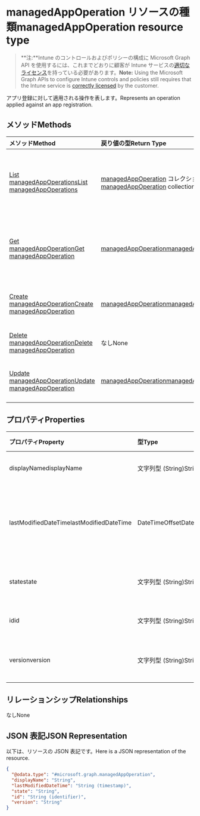 # <a name="managedappoperation-resource-type"></a><span data-ttu-id="fe985-101">managedAppOperation リソースの種類</span><span class="sxs-lookup"><span data-stu-id="fe985-101">managedAppOperation resource type</span></span>

> <span data-ttu-id="fe985-102">**注:**Intune のコントロールおよびポリシーの構成に Microsoft Graph API を使用するには、これまでどおりに顧客が Intune サービスの[適切なライセンス](https://go.microsoft.com/fwlink/?linkid=839381)を持っている必要があります。</span><span class="sxs-lookup"><span data-stu-id="fe985-102">**Note:** Using the Microsoft Graph APIs to configure Intune controls and policies still requires that the Intune service is [correctly licensed](https://go.microsoft.com/fwlink/?linkid=839381) by the customer.</span></span>

<span data-ttu-id="fe985-103">アプリ登録に対して適用される操作を表します。</span><span class="sxs-lookup"><span data-stu-id="fe985-103">Represents an operation applied against an app registration.</span></span>
## <a name="methods"></a><span data-ttu-id="fe985-104">メソッド</span><span class="sxs-lookup"><span data-stu-id="fe985-104">Methods</span></span>
|<span data-ttu-id="fe985-105">メソッド</span><span class="sxs-lookup"><span data-stu-id="fe985-105">Method</span></span>|<span data-ttu-id="fe985-106">戻り値の型</span><span class="sxs-lookup"><span data-stu-id="fe985-106">Return Type</span></span>|<span data-ttu-id="fe985-107">説明</span><span class="sxs-lookup"><span data-stu-id="fe985-107">Description</span></span>|
|:---|:---|:---|
|[<span data-ttu-id="fe985-108">List managedAppOperations</span><span class="sxs-lookup"><span data-stu-id="fe985-108">List managedAppOperations</span></span>](../api/intune_mam_managedappoperation_list.md)|<span data-ttu-id="fe985-109">[managedAppOperation](../resources/intune_mam_managedappoperation.md) コレクション</span><span class="sxs-lookup"><span data-stu-id="fe985-109">[managedAppOperation](../resources/intune_mam_managedappoperation.md) collection</span></span>|<span data-ttu-id="fe985-110">[managedAppOperation](../resources/intune_mam_managedappoperation.md) オブジェクトのプロパティとリレーションシップをリストします。</span><span class="sxs-lookup"><span data-stu-id="fe985-110">List properties and relationships of the [managedAppOperation](../resources/intune_mam_managedappoperation.md) objects.</span></span>|
|[<span data-ttu-id="fe985-111">Get managedAppOperation</span><span class="sxs-lookup"><span data-stu-id="fe985-111">Get managedAppOperation</span></span>](../api/intune_mam_managedappoperation_get.md)|[<span data-ttu-id="fe985-112">managedAppOperation</span><span class="sxs-lookup"><span data-stu-id="fe985-112">managedAppOperation</span></span>](../resources/intune_mam_managedappoperation.md)|<span data-ttu-id="fe985-113">[managedAppOperation](../resources/intune_mam_managedappoperation.md) オブジェクトのプロパティとリレーションシップを読み取ります。</span><span class="sxs-lookup"><span data-stu-id="fe985-113">Read properties and relationships of [plannerTaskDetails](../resources/intune_mam_managedappoperation.md) object.</span></span>|
|[<span data-ttu-id="fe985-114">Create managedAppOperation</span><span class="sxs-lookup"><span data-stu-id="fe985-114">Create managedAppOperation</span></span>](../api/intune_mam_managedappoperation_create.md)|[<span data-ttu-id="fe985-115">managedAppOperation</span><span class="sxs-lookup"><span data-stu-id="fe985-115">managedAppOperation</span></span>](../resources/intune_mam_managedappoperation.md)|<span data-ttu-id="fe985-116">新しい [managedAppOperation](../resources/intune_mam_managedappoperation.md) オブジェクトを作成します。</span><span class="sxs-lookup"><span data-stu-id="fe985-116">Create a new [plannerBucket](../resources/intune_mam_managedappoperation.md) object.</span></span>|
|[<span data-ttu-id="fe985-117">Delete managedAppOperation</span><span class="sxs-lookup"><span data-stu-id="fe985-117">Delete managedAppOperation</span></span>](../api/intune_mam_managedappoperation_delete.md)|<span data-ttu-id="fe985-118">なし</span><span class="sxs-lookup"><span data-stu-id="fe985-118">None</span></span>|<span data-ttu-id="fe985-119">[managedAppOperation](../resources/intune_mam_managedappoperation.md) を削除します。</span><span class="sxs-lookup"><span data-stu-id="fe985-119">Deletes a [managedAppOperation](../resources/intune_mam_managedappoperation.md).</span></span>|
|[<span data-ttu-id="fe985-120">Update managedAppOperation</span><span class="sxs-lookup"><span data-stu-id="fe985-120">Update managedAppOperation</span></span>](../api/intune_mam_managedappoperation_update.md)|[<span data-ttu-id="fe985-121">managedAppOperation</span><span class="sxs-lookup"><span data-stu-id="fe985-121">managedAppOperation</span></span>](../resources/intune_mam_managedappoperation.md)|<span data-ttu-id="fe985-122">[managedAppOperation](../resources/intune_mam_managedappoperation.md) オブジェクトのプロパティを更新します。</span><span class="sxs-lookup"><span data-stu-id="fe985-122">Update the properties of a [calendar](../resources/intune_mam_managedappoperation.md) object.</span></span>|

## <a name="properties"></a><span data-ttu-id="fe985-123">プロパティ</span><span class="sxs-lookup"><span data-stu-id="fe985-123">Properties</span></span>
|<span data-ttu-id="fe985-124">プロパティ</span><span class="sxs-lookup"><span data-stu-id="fe985-124">Property</span></span>|<span data-ttu-id="fe985-125">型</span><span class="sxs-lookup"><span data-stu-id="fe985-125">Type</span></span>|<span data-ttu-id="fe985-126">説明</span><span class="sxs-lookup"><span data-stu-id="fe985-126">Description</span></span>|
|:---|:---|:---|
|<span data-ttu-id="fe985-127">displayName</span><span class="sxs-lookup"><span data-stu-id="fe985-127">displayName</span></span>|<span data-ttu-id="fe985-128">文字列型 (String)</span><span class="sxs-lookup"><span data-stu-id="fe985-128">String</span></span>|<span data-ttu-id="fe985-129">操作名。</span><span class="sxs-lookup"><span data-stu-id="fe985-129">The operation name.</span></span>|
|<span data-ttu-id="fe985-130">lastModifiedDateTime</span><span class="sxs-lookup"><span data-stu-id="fe985-130">lastModifiedDateTime</span></span>|<span data-ttu-id="fe985-131">DateTimeOffset</span><span class="sxs-lookup"><span data-stu-id="fe985-131">DateTimeOffset</span></span>|<span data-ttu-id="fe985-132">アプリ操作が変更された最終時刻。</span><span class="sxs-lookup"><span data-stu-id="fe985-132">The last time the app operation was modified.</span></span>|
|<span data-ttu-id="fe985-133">state</span><span class="sxs-lookup"><span data-stu-id="fe985-133">state</span></span>|<span data-ttu-id="fe985-134">文字列型 (String)</span><span class="sxs-lookup"><span data-stu-id="fe985-134">String</span></span>|<span data-ttu-id="fe985-135">操作の現在の状態。</span><span class="sxs-lookup"><span data-stu-id="fe985-135">The current state of the operation</span></span>|
|<span data-ttu-id="fe985-136">id</span><span class="sxs-lookup"><span data-stu-id="fe985-136">id</span></span>|<span data-ttu-id="fe985-137">文字列型 (String)</span><span class="sxs-lookup"><span data-stu-id="fe985-137">String</span></span>|<span data-ttu-id="fe985-138">エンティティのキー。</span><span class="sxs-lookup"><span data-stu-id="fe985-138">Name of the entity.</span></span>|
|<span data-ttu-id="fe985-139">version</span><span class="sxs-lookup"><span data-stu-id="fe985-139">version</span></span>|<span data-ttu-id="fe985-140">文字列型 (String)</span><span class="sxs-lookup"><span data-stu-id="fe985-140">String</span></span>|<span data-ttu-id="fe985-141">エンティティのバージョン。</span><span class="sxs-lookup"><span data-stu-id="fe985-141">Version of the entity.</span></span>|

## <a name="relationships"></a><span data-ttu-id="fe985-142">リレーションシップ</span><span class="sxs-lookup"><span data-stu-id="fe985-142">Relationships</span></span>
<span data-ttu-id="fe985-143">なし</span><span class="sxs-lookup"><span data-stu-id="fe985-143">None</span></span>
## <a name="json-representation"></a><span data-ttu-id="fe985-144">JSON 表記</span><span class="sxs-lookup"><span data-stu-id="fe985-144">JSON Representation</span></span>
<span data-ttu-id="fe985-145">以下は、リソースの JSON 表記です。</span><span class="sxs-lookup"><span data-stu-id="fe985-145">Here is a JSON representation of the resource.</span></span>
<!-- {
  "blockType": "resource",
  "keyProperty": "id",
  "@odata.type": "microsoft.graph.managedAppOperation"
}
-->
``` json
{
  "@odata.type": "#microsoft.graph.managedAppOperation",
  "displayName": "String",
  "lastModifiedDateTime": "String (timestamp)",
  "state": "String",
  "id": "String (identifier)",
  "version": "String"
}
```



